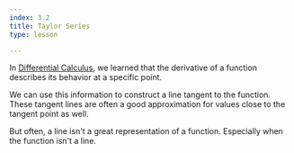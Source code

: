 ```yaml
---
index: 3.2
title: Taylor Series
type: lesson

---
```


In [Differential Calculus](/learn/calculus/differential), we learned that the derivative of a function describes its behavior at a specific point.

We can use this information to construct a line tangent to the function. These tangent lines are often a good approximation for values close to the tangent point as well.

But often, a line isn't a great representation of a function. Especially when the function isn't a line.

<!--stackedit_data:
eyJoaXN0b3J5IjpbLTExODY4MTk1MTMsLTE3MTM3NDA1NjEsLT
ExNzk2NDk3MzcsLTI3Mjc4NDg5NCwxMTc4ODU4MjEsLTk5NTY5
Mjk3MywtMTE3NDEwMDYzNV19
-->